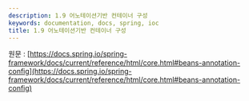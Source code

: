```yaml
---
description: 1.9 어노테이션기반 컨테이너 구성
keywords: documentation, docs, spring, ioc
title: 1.9 어노테이션기반 컨테이너 구성
---
```


원문 : [https://docs.spring.io/spring-framework/docs/current/reference/html/core.html#beans-annotation-config](https://docs.spring.io/spring-framework/docs/current/reference/html/core.html#beans-annotation-config)